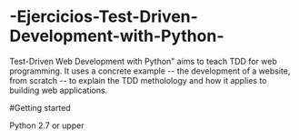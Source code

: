 # -Ejercicios-Test-Driven-Development-with-Python-
Test-Driven Web Development with Python" aims to teach TDD for web programming. It uses a concrete example -- the development of a website, from scratch -- to explain the TDD metholology and how it applies to building web applications.

#Getting started

Python 2.7 or upper
